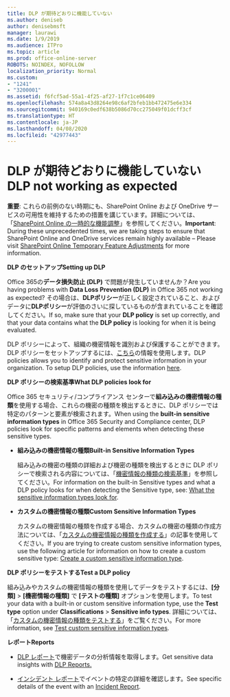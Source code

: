 ```yaml
---
title: DLP が期待どおりに機能していない
ms.author: deniseb
author: denisebmsft
manager: laurawi
ms.date: 1/9/2019
ms.audience: ITPro
ms.topic: article
ms.prod: office-online-server
ROBOTS: NOINDEX, NOFOLLOW
localization_priority: Normal
ms.custom:
- "1241"
- "3200001"
ms.assetid: f6fcf5ad-55a1-4f25-af27-1f7c1ce06409
ms.openlocfilehash: 574a8a43d8264e98c6af2bfeb1bb472475e6e334
ms.sourcegitcommit: 940169c0edf638b5086d70cc275049f01dcff3cf
ms.translationtype: HT
ms.contentlocale: ja-JP
ms.lasthandoff: 04/08/2020
ms.locfileid: "42977443"
---
```

# <a name="dlp-not-working-as-expected"></a><span data-ttu-id="ea751-102">DLP が期待どおりに機能していない</span><span class="sxs-lookup"><span data-stu-id="ea751-102">DLP not working as expected</span></span>

<span data-ttu-id="ea751-103">**重要**: これらの前例のない時期にも、SharePoint Online および OneDrive サービスの可用性を維持するための措置を講じています。詳細については、「[SharePoint Online の一時的な機能調整](https://aka.ms/ODSPAdjustments)」を参照してください。</span><span class="sxs-lookup"><span data-stu-id="ea751-103">**Important**: During these unprecedented times, we are taking steps to ensure that SharePoint Online and OneDrive services remain highly available – Please visit [SharePoint Online Temporary Feature Adjustments](https://aka.ms/ODSPAdjustments) for more information.</span></span>

 <span data-ttu-id="ea751-104">**DLP のセットアップ**</span><span class="sxs-lookup"><span data-stu-id="ea751-104">**Setting up DLP**</span></span>

<span data-ttu-id="ea751-105">Office 365の**データ損失防止 (DLP)** で問題が発生していませんか？</span><span class="sxs-lookup"><span data-stu-id="ea751-105">Are you having problems with **Data Loss Prevention (DLP)** in Office 365 not working as expected?</span></span> <span data-ttu-id="ea751-106">その場合は、**DLPポリシー**が正しく設定されていること、およびデータに**DLPポリシー**が評価のさいに探しているものが含まれていることを確認してください。</span><span class="sxs-lookup"><span data-stu-id="ea751-106">If so, make sure that your **DLP policy** is set up correctly, and that your data contains what the **DLP policy** is looking for when it is being evaluated.</span></span>
  
<span data-ttu-id="ea751-p102">DLP ポリシーによって、組織の機密情報を識別および保護することができます。DLP ポリシーをセットアップするには、[こちら](https://docs.microsoft.com/office365/securitycompliance/prevent-data-loss#set-up-dlp)の情報を使用します。</span><span class="sxs-lookup"><span data-stu-id="ea751-p102">DLP policies allows you to identify and protect sensitive information in your organization. To setup DLP policies, use the information [here](https://docs.microsoft.com/office365/securitycompliance/prevent-data-loss#set-up-dlp).</span></span>
  
 <span data-ttu-id="ea751-109">**DLP ポリシーの検索基準**</span><span class="sxs-lookup"><span data-stu-id="ea751-109">**What DLP policies look for**</span></span>
  
<span data-ttu-id="ea751-110">Office 365 セキュリティ/コンプライアンス センターで**組み込みの機密情報の種類**を使用する場合、これらの機密の種類を検出するときに、DLP ポリシーでは特定のパターンと要素が検索されます。</span><span class="sxs-lookup"><span data-stu-id="ea751-110">When using the **built-in sensitive information types** in Office 365 Security and Compliance center, DLP policies look for specific patterns and elements when detecting these sensitive types.</span></span>
  
- <span data-ttu-id="ea751-111">**組み込みの機密情報の種類**</span><span class="sxs-lookup"><span data-stu-id="ea751-111">**Built-in Sensitive Information Types**</span></span>

    <span data-ttu-id="ea751-112">組み込みの機密の種類の詳細および機密の種類を検出するときに DLP ポリシーで検索される内容については、「[機密情報の種類の検索基準](https://docs.microsoft.com/office365/securitycompliance/what-the-sensitive-information-types-look-for)」を参照してください。</span><span class="sxs-lookup"><span data-stu-id="ea751-112">For information on the built-in Sensitive types and what a DLP policy looks for when detecting the Sensitive type, see: [What the sensitive information types look for](https://docs.microsoft.com/office365/securitycompliance/what-the-sensitive-information-types-look-for).</span></span>

- <span data-ttu-id="ea751-113">**カスタムの機密情報の種類**</span><span class="sxs-lookup"><span data-stu-id="ea751-113">**Custom Sensitive Information Types**</span></span>

    <span data-ttu-id="ea751-114">カスタムの機密情報の種類を作成する場合、カスタムの機密の種類の作成方法については、「[カスタムの機密情報の種類を作成する](https://docs.microsoft.com/office365/securitycompliance/create-a-custom-sensitive-information-type)」の記事を使用してください。</span><span class="sxs-lookup"><span data-stu-id="ea751-114">If you are trying to create custom sensitive information types, use the following article for information on how to create a custom sensitive type: [Create a custom sensitive information type](https://docs.microsoft.com/office365/securitycompliance/create-a-custom-sensitive-information-type).</span></span>

<span data-ttu-id="ea751-115">**DLP ポリシーをテストする**</span><span class="sxs-lookup"><span data-stu-id="ea751-115">**Test a DLP policy**</span></span>

<span data-ttu-id="ea751-116">組み込みやカスタムの機密情報の種類を使用してデータをテストするには、**[分類]** > **[機密情報の種類]** で **[テストの種類]** オプションを使用します。</span><span class="sxs-lookup"><span data-stu-id="ea751-116">To test your data with a built-in or custom sensitive information type, use the **Test type** option under **Classifications** > **Sensitive info types**.</span></span> <span data-ttu-id="ea751-117">詳細については、「[カスタムの機密情報の種類をテストする](https://docs.microsoft.com/office365/securitycompliance/create-a-custom-sensitive-information-type#test-custom-sensitive-information-types-in-the-security--compliance-center)」をご覧ください。</span><span class="sxs-lookup"><span data-stu-id="ea751-117">For more information, see [Test custom sensitive information types](https://docs.microsoft.com/office365/securitycompliance/create-a-custom-sensitive-information-type#test-custom-sensitive-information-types-in-the-security--compliance-center).</span></span>

 <span data-ttu-id="ea751-118">**レポート**</span><span class="sxs-lookup"><span data-stu-id="ea751-118">**Reports**</span></span>
  
- <span data-ttu-id="ea751-119">[DLP レポート](https://docs.microsoft.com/office365/securitycompliance/data-loss-prevention-policies#dlp-reports)で機密データの分析情報を取得します。</span><span class="sxs-lookup"><span data-stu-id="ea751-119">Get sensitive data insights with [DLP Reports.](https://docs.microsoft.com/office365/securitycompliance/data-loss-prevention-policies#dlp-reports)</span></span>

- <span data-ttu-id="ea751-120">[インシデント レポート](https://docs.microsoft.com/office365/securitycompliance/data-loss-prevention-policies#incident-reports)でイベントの特定の詳細を確認します。</span><span class="sxs-lookup"><span data-stu-id="ea751-120">See specific details of the event with an [Incident Report](https://docs.microsoft.com/office365/securitycompliance/data-loss-prevention-policies#incident-reports).</span></span>
